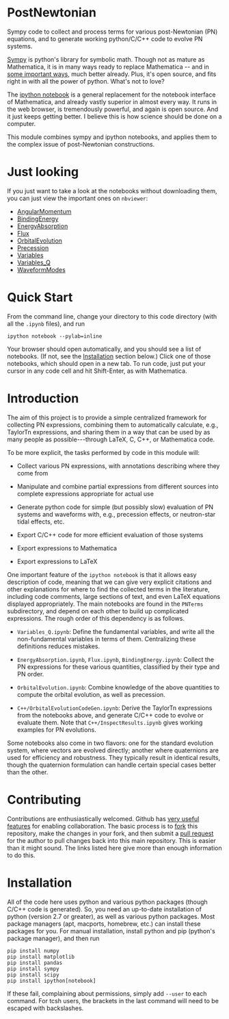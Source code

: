 PostNewtonian
=============

Sympy code to collect and process terms for various post-Newtonian
(PN) equations, and to generate working python/C/C++ code to evolve PN
systems.

[Sympy](http://www.sympy.org) is python's library for symbolic math.
Though not as mature as Mathematica, it is in many ways ready to
replace Mathematica -- and in [some important
ways](http://docs.sympy.org/0.7.1/modules/galgebra/GA/GAsympy.html),
much better already.  Plus, it's open source, and fits right in with
all the power of python.  What's not to love?

The [ipython notebook](http://ipython.org/notebook) is a general
replacement for the notebook interface of Mathematica, and already
vastly superior in almost every way.  It runs in the web browser, is
tremendously powerful, and again is open source.  And it just keeps
getting better.  I believe this is how science should be done on a
computer.

This module combines sympy and ipython notebooks, and applies them to
the complex issue of post-Newtonian constructions.


Just looking
============

If you just want to take a look at the notebooks without downloading them,
you can just view the important ones on `nbviewer`:

  * [AngularMomentum](http://nbviewer.ipython.org/github/MOBle/postnewtonian/blob/master/PNTerms/AngularMomentum.ipynb)
  * [BindingEnergy](http://nbviewer.ipython.org/github/MOBle/postnewtonian/blob/master/PNTerms/BindingEnergy.ipynb)
  * [EnergyAbsorption](http://nbviewer.ipython.org/github/MOBle/postnewtonian/blob/master/PNTerms/EnergyAbsorption.ipynb)
  * [Flux](http://nbviewer.ipython.org/github/MOBle/postnewtonian/blob/master/PNTerms/Flux.ipynb)
  * [OrbitalEvolution](http://nbviewer.ipython.org/github/MOBle/postnewtonian/blob/master/PNTerms/OrbitalEvolution.ipynb)
  * [Precession](http://nbviewer.ipython.org/github/MOBle/postnewtonian/blob/master/PNTerms/Precession.ipynb)
  * [Variables](http://nbviewer.ipython.org/github/MOBle/postnewtonian/blob/master/PNTerms/Variables_Q.ipynb)
  * [Variables_Q](http://nbviewer.ipython.org/github/MOBle/postnewtonian/blob/master/PNTerms/Variables_Q.ipynb)
  * [WaveformModes](http://nbviewer.ipython.org/github/MOBle/postnewtonian/blob/master/PNTerms/WaveformModes.ipynb)


Quick Start
===========

From the command line, change your directory to this code directory
(with all the `.ipynb` files), and run

    ipython notebook --pylab=inline

Your browser should open automatically, and you should see a list of
notebooks.  (If not, see the [Installation](#Installation) section
below.)  Click one of those notebooks, which should open in a new tab.
To run code, just put your cursor in any code cell and hit
Shift-Enter, as with Mathematica.


Introduction
============

The aim of this project is to provide a simple centralized framework
for collecting PN expressions, combining them to automatically
calculate, e.g., TaylorTn expressions, and sharing them in a way that
can be used by as many people as possible---through LaTeX, C, C++, or
Mathematica code.

To be more explicit, the tasks performed by code in this module will:

- Collect various PN expressions, with annotations describing where
  they come from

- Manipulate and combine partial expressions from different sources
  into complete expressions appropriate for actual use

- Generate python code for simple (but possibly slow) evaluation of PN
  systems and waveforms with, e.g., precession effects, or
  neutron-star tidal effects, etc.

- Export C/C++ code for more efficient evaluation of those systems

- Export expressions to Mathematica

- Export expressions to LaTeX

One important feature of the `ipython notebook` is that it allows easy
description of code, meaning that we can give very explicit citations
and other explanations for where to find the collected terms in the
literature, including code comments, large sections of text, and even
LaTeX equations displayed appropriately.  The main notebooks are found
in the `PNTerms` subdirectory, and depend on each other to build up
complicated expressions.  The rough order of this dependency is as
follows.

- `Variables_Q.ipynb`: Define the fundamental variables, and write all
  the non-fundamental variables in terms of them.  Centralizing these
  definitions reduces mistakes.

- `EnergyAbsorption.ipynb`, `Flux.ipynb`, `BindingEnergy.ipynb`:
  Collect the PN expressions for these various quantities, classified
  by their type and PN order.

- `OrbitalEvolution.ipynb`: Combine knowledge of the above quantities
  to compute the orbital evolution, as well as precession.

- `C++/OrbitalEvolutionCodeGen.ipynb`: Derive the TaylorTn expressions from the
  notebooks above, and generate C/C++ code to evolve or evaluate them.
  Note that `C++/InspectResults.ipynb` gives working examples for PN
  evolutions.

Some notebooks also come in two flavors: one for the standard
evolution system, where vectors are evolved directly; another where
quaternions are used for efficiency and robustness.  They typically
result in identical results, though the quaternion formulation can
handle certain special cases better than the other.


Contributing
============

Contributions are enthusiastically welcomed.  Github has [very useful
features](https://help.github.com/articles/be-social) for enabling
collaboration.  The basic process is to
[fork](https://help.github.com/articles/fork-a-repo) this repository,
make the changes in your fork, and then submit a [pull
request](https://help.github.com/articles/using-pull-requests) for the
author to pull changes back into this main repository.  This is easier
than it might sound.  The links listed here give more than enough
information to do this.


Installation
============

All of the code here uses python and various python packages (though
C/C++ code is generated).  So, you need an up-to-date installation of
python (version 2.7 or greater), as well as various python packages.
Most package managers (apt, macports, homebrew, etc.) can install
these packages for you.  For manual installation, install python and
pip (python's package manager), and then run

```Shell
pip install numpy
pip install matplotlib
pip install pandas
pip install sympy
pip install scipy
pip install ipython[notebook]
```

If these fail, complaining about permissions, simply add `--user` to
each command.  For tcsh users, the brackets in the last command will
need to be escaped with backslashes.


